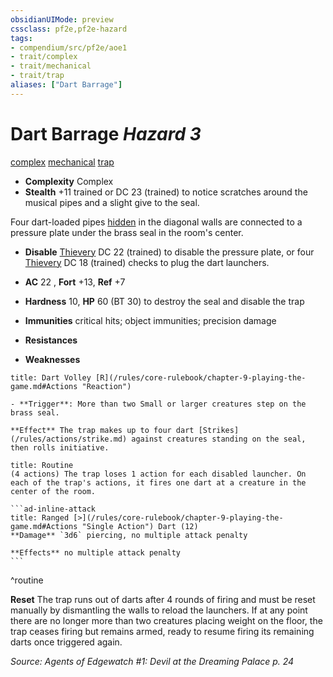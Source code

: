 ```yaml
---
obsidianUIMode: preview
cssclass: pf2e,pf2e-hazard
tags:
- compendium/src/pf2e/aoe1
- trait/complex
- trait/mechanical
- trait/trap
aliases: ["Dart Barrage"]
---
```

# Dart Barrage *Hazard 3*  
[complex](/rules/traits/complex.md)  [mechanical](/rules/traits/mechanical.md)  [trap](/rules/traits/trap.md)  

- **Complexity** Complex
- **Stealth** +11 trained or DC 23 (trained) to notice scratches around the musical pipes and a slight give to the seal.  

Four dart-loaded pipes [hidden](/rules/conditions.md#Hidden) in the diagonal walls are connected to a pressure plate under the brass seal in the room's center.

- **Disable** [Thievery](/compendium/skills.md#Thievery) DC 22 (trained) to disable the pressure plate, or four [Thievery](/compendium/skills.md#Thievery) DC 18 (trained) checks to plug the dart launchers.  

- **AC** 22 , **Fort** +13, **Ref** +7
- **Hardness** 10, **HP** 60 (BT 30) to destroy the seal and disable the trap
- **Immunities** critical hits; object immunities; precision damage
- **Resistances** 
- **Weaknesses** 
     
```ad-embed-ability
title: Dart Volley [R](/rules/core-rulebook/chapter-9-playing-the-game.md#Actions "Reaction")

- **Trigger**: More than two Small or larger creatures step on the brass seal.

**Effect** The trap makes up to four dart [Strikes](/rules/actions/strike.md) against creatures standing on the seal, then rolls initiative.
```

````ad-pf2-summary
title: Routine
(4 actions) The trap loses 1 action for each disabled launcher. On each of the trap's actions, it fires one dart at a creature in the center of the room.

```ad-inline-attack
title: Ranged [>](/rules/core-rulebook/chapter-9-playing-the-game.md#Actions "Single Action") Dart (12)
**Damage** `3d6` piercing, no multiple attack penalty 
 
**Effects** no multiple attack penalty
```
````
^routine

**Reset** The trap runs out of darts after 4 rounds of firing and must be reset manually by dismantling the walls to reload the launchers. If at any point there are no longer more than two creatures placing weight on the floor, the trap ceases firing but remains armed, ready to resume firing its remaining darts once triggered again.  

*Source: Agents of Edgewatch #1: Devil at the Dreaming Palace p. 24*